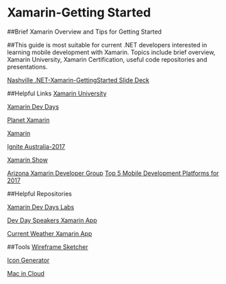 # Xamarin-Getting Started

##Brief Xamarin Overview and Tips for Getting Started 

##This guide is most suitable for current .NET developers interested in learning mobile development with Xamarin. Topics include brief overview, Xamarin University, Xamarin Certification, useful code repositories and presentations. 

[Nashville .NET-Xamarin-GettingStarted Slide Deck](https://docs.google.com/presentation/d/1iz26tSjvx5pR6Jg5pVy3ItZ39gYVELDR6WL0KDpVqBk/edit?usp=sharing)

##Helpful Links
[Xamarin University](https://www.xamarin.com/university)

[Xamarin Dev Days](https://www.xamarin.com/dev-days)

[Planet Xamarin](https://www.planetxamarin.com/)

[Xamarin](https://blog.xamarin.com/)

[Ignite Australia-2017](https://channel9.msdn.com/Events/Ignite/Australia-2017/NET326)

[Xamarin Show](https://channel9.msdn.com/Shows/XamarinShow)

[Arizona Xamarin Developer Group](http://www.azdevelop.net/azdevelop/)
[Top 5 Mobile Development Platforms for 2017](https://dzone.com/articles/top-5-cross-platform-mobile-app-development-tools-1?fromrel=true)

##Helpful Repositories

[Xamarin Dev Days Labs](https://github.com/xamarin/dev-days-labs)

[Dev Day Speakers Xamarin App](https://github.com/dtinsley333/Xamarin-DevDaysSpeakersDemo)

[Current Weather Xamarin App](https://github.com/dtinsley333/XamarinWeatherApp)

##Tools
[Wireframe Sketcher](http://wireframesketcher.com)

[Icon Generator](http://icon.angrymarmot.org/index.html)

[Mac in Cloud](http://www.macincloud.com/)
